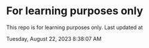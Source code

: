 # For learning purposes only
This repo is for learning purposes only.
Last updated at

Tuesday, August 22, 2023 8:38:07 AM


